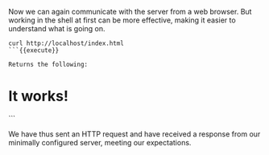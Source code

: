Now we can again communicate with the server from a web browser. But working in the shell at first can be more effective, making it easier to understand what is going on.

```
curl http://localhost/index.html
```{{execute}}

Returns the following:

```
<html><body><h1>It works!</h1></body></html>
```

We have thus sent an HTTP request and have received a response from our minimally configured server, meeting our expectations.

